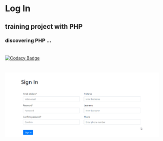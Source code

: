 # Log In

## training project with PHP 

### discovering PHP ...

#

[![Codacy Badge](https://api.codacy.com/project/badge/Grade/39cc1c4ab4ee401f94ff6cdd1c6de20e)](https://www.codacy.com/app/LudvigSahakyan/Starting-with-PHP?utm_source=github.com&amp;utm_medium=referral&amp;utm_content=LudvigSahakyan/Starting-with-PHP&amp;utm_campaign=Badge_Grade)

#

![alt text](demo.gif)